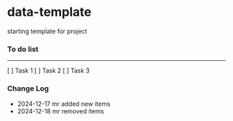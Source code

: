 # data-template

starting template for project

### To do list

---

[ ] Task 1
[ ] Task 2
[ ] Task 3

### Change Log

- 2024-12-17 mr added new items
- 2024-12-18 mr removed items
